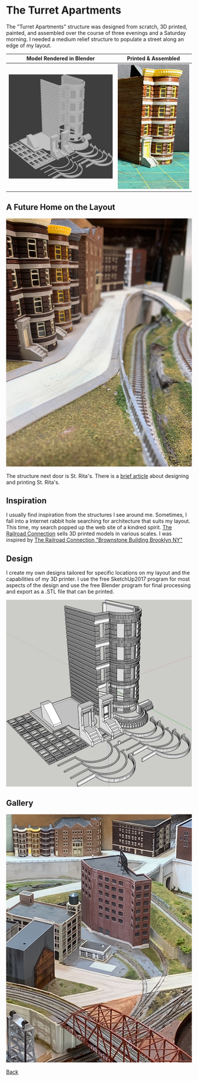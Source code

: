 # The Turret Apartments

The "Turret Apartments" structure was designed from scratch, 3D printed, painted, and assembled over the course of three evenings and a Saturday morning. I needed a medium relief structure to populate a street along an edge of my layout.

Model Rendered in Blender           |   Printed & Assembled                
:----------------------------------:|:----------------------------------:
![Model](render_small.png)   |  ![Printed](IMG_0707.png)


## A Future Home on the Layout

![In the Neighborhood](../20230822/!IMG_1087.png)

The structure next door is St. Rita's. There is a [brief article](../buildingStRitaStartToFinish/buildingStRita.md) about designing and printing St. Rita's.

## Inspiration

I usually find inspiration from the structures I see around me. Sometimes, I fall into a Internet rabbit hole searching for architecture that suits my layout. This time, my search popped up the web site of a kindred spirit. [The Railroad Connection](https://www.therailroadconnection.com) sells 3D printed models in various scales. I was inspired by [The Railroad Connection "Brownstone Building Brooklyn NY"](https://www.therailroadconnection.com/collections/buildings/products/1-160-n-scale-3d-printed-brownstone-building-brooklyn-ny)

## Design

I create my own designs tailored for specific locations on my layout and the capabilities of my 3D printer. I use the free SketchUp2017 program for most aspects of the design and use the free Blender program for final processing and export as a .STL file that can be printed. 

![Screen Shot of SketchUp Model](ScreenShot2022-05-20.png)

## Gallery

![Row of Apartments](../20230822/!IMG_1024.png)

[Back](https://nscale4by8.github.io/nscale4x8/)
